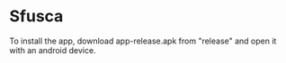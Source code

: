 # Sfusca

To install the app, download app-release.apk from "release" and open it with an android device. 
